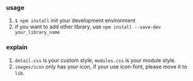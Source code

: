 ### usage
1. `$ npm install` init your development environment
2. if you want to add other library, use `npm install --save-dev your_library_name`
### explain
1. `detail.css` is your custom style, `modules.css` is your module style.
2. `images/icon` only has your icon, if your use icon-font, please move it to `lib`.
